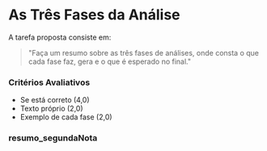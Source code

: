 # As Três Fases da Análise


A tarefa proposta consiste em:

> "Faça um resumo sobre as três fases de análises, onde consta o que cada fase faz, gera e o que é esperado no final."

### Critérios Avaliativos
* Se está correto (4,0)
* Texto próprio (2,0)
* Exemplo de cada fase (2,0)

### resumo_segundaNota
